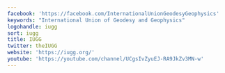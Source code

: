 ```yaml
---
facebook: 'https://facebook.com/InternationalUnionGeodesyGeophysics'
keywords: "International Union of Geodesy and Geophysics"
logohandle: iugg
sort: iugg
title: IUGG
twitter: theIUGG
website: 'https://iugg.org/'
youtube: 'https://youtube.com/channel/UCgsIvZyuEJ-RA9JkZv3MN-w'
---
```

